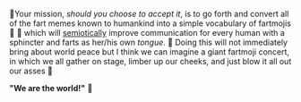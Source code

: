 💨Your mission, *should you choose to accept it*, is to go forth and convert all of the fart memes known to humankind into a simple vocabulary of fartmojis 💨 💨 which will [semiotically](https://admin.google.com/) improve communication for every human with a sphincter and farts as her/his own *tongue*. 💨 Doing this will not immediately bring about world peace but I think we can imagine a giant fartmoji concert, in which we all gather on stage, limber up our cheeks, and just blow it all out our asses 💨 

**"We are the world!"** 💨
